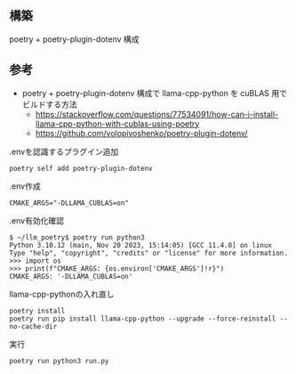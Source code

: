 
## 構築
poetry + poetry-plugin-dotenv 構成

## 参考
- poetry + poetry-plugin-dotenv 構成で llama-cpp-python を cuBLAS 用でビルドする方法
    - https://stackoverflow.com/questions/77534091/how-can-i-install-llama-cpp-python-with-cublas-using-poetry
    - https://github.com/volopivoshenko/poetry-plugin-dotenv/


.envを認識するプラグイン追加
```
poetry self add poetry-plugin-dotenv
```

.env作成
```
CMAKE_ARGS="-DLLAMA_CUBLAS=on"
```

.env有効化確認
```
$ ~/llm_poetry$ poetry run python3
Python 3.10.12 (main, Nov 20 2023, 15:14:05) [GCC 11.4.0] on linux
Type "help", "copyright", "credits" or "license" for more information.
>>> import os
>>> print(f"CMAKE_ARGS: {os.environ['CMAKE_ARGS']!r}")
CMAKE_ARGS: '-DLLAMA_CUBLAS=on'
```

llama-cpp-pythonの入れ直し
```
poetry install
poetry run pip install llama-cpp-python --upgrade --force-reinstall --no-cache-dir
```

実行
```
poetry run python3 run.py
```
